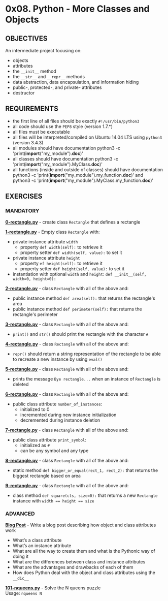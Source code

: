 # 0x08. Python - More Classes and Objects   

## OBJECTIVES   
An intermediate project focusing on:   
   * objects   
   * attributes   
   * the `__init__` method   
   * the `__str__` and `__repr__` methods   
   * data abstraction, data encapsulation, and information hiding   
   * public-, protected-, and private- attributes   
   * destructor   

## REQUIREMENTS   

   * the first line of all files should be exactly `#!/usr/bin/python3`   
   * all code should use the `PEP8` style (version 1.7.*)   
   * all files must be executable   
   * all files will be interpreted/compiled on Ubuntu 14.04 LTS using `python3` (version 3.4.3)   
   * all modules should have documentation python3 -c 'print(__import__("my_module").__doc__)'   
   * all classes should have documentation python3 -c 'print(__import__("my_module").MyClass.__doc__)'   
   * all functions (inside and outside of classes) should have documentation   
python3 -c 'print(__import__("my_module").my_function.__doc__)' and   
python3 -c 'print(__import__("my_module").MyClass.my_function.__doc__)'   


## EXERCISES   

### MANDATORY   

**[0-rectangle.py](0-rectangle.py)** - create class `Rectangle` that defines a rectangle   

**[1-rectangle.py](1-rectangle.py)** - Empty class `Rectangle` with:   
* private instance attribute `width`   
  * property `def width(self):` to retrieve it   
  * property setter `def width(self, value):` to set it   
* private instance attribute `height`   
  * property `ef height(self):` to retrieve it   
  * property setter `def height(self, value):` to set it   
* instantiation with optional `width` and `height`: `def __init__(self, width=0, height=0):`   

**[2-rectangle.py](2-rectangle.py)** - class `Rectangle` with all of the above and:   
* public instance method `def area(self):` that returns the rectangle's area   
* public instance method `def perimeter(self):` that returns the rectangle's perimeter   

**[3-rectangle.py](3-rectangle.py)** - class `Rectangle` with all of the above and:   
* `print()` and `str()` should print the rectangle with the character `#`   

**[4-rectangle.py](4-rectangle.py)** - class `Rectangle` with all of the above and:   
* `repr()` should return a string representation of the rectangle to be able to recreate a new instance by using `eval()`   

**[5-rectangle.py](5-rectangle.py)** - class `Rectangle` with all of the above and:   
* prints the message `Bye rectangle...` when an instance of `Rectangle` is deleted   

**[6-rectangle.py](6-rectangle.py)** - class `Rectangle` with all of the above and:   
* public class attribute `number_of_instances`:   
  * initialized to 0   
  * incremented during new instance initialization   
  * decremented during instance deletion   

**[7-rectangle.py](7-rectangle.py)** - class `Rectangle` with all of the above and:   
* public class attribute `print_symbol`:   
  * initialized as `#`   
  * can be any symbol and any type   

**[8-rectangle.py](8-rectangle.py)** - class `Rectangle` with all of the above and:   
* static method `def bigger_or_equal(rect_1, rect_2):` that returns the biggest rectangle based on area   

**[9-rectangle.py](9-rectangle.py)** - class `Rectangle` with all of the above and:   
* class method `def square(cls, size=0):` that returns a new `Rectangle` instance with `width == height == size`   

### ADVANCED   

**[Blog Post](www.google.com)** - Write a blog post describing how object and class attributes work   
* What’s a class attribute   
* What’s an instance attribute   
* What are all the way to create them and what is the Pythonic way of doing it   
* What are the differences between class and instance attributes   
* What are the advantages and drawbacks of each of them   
* How does Python deal with the object and class attributes using the `__dic__`   


**[101-nqueens.py](101-nqueens.py)** - Solve the N queens puzzle    
Usage: `nqueens N`   
